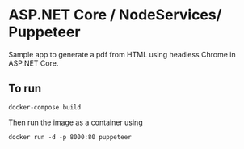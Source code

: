# ASP.NET Core / NodeServices/ Puppeteer

Sample app to generate a pdf from HTML using headless Chrome in ASP.NET Core.

## To run

```
docker-compose build
```

Then run the image as a container using

```
docker run -d -p 8000:80 puppeteer
```